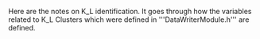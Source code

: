 Here are the notes on K_L identification. It goes through how the variables related to K_L Clusters which were defined in '''DataWriterModule.h''' are defined.






